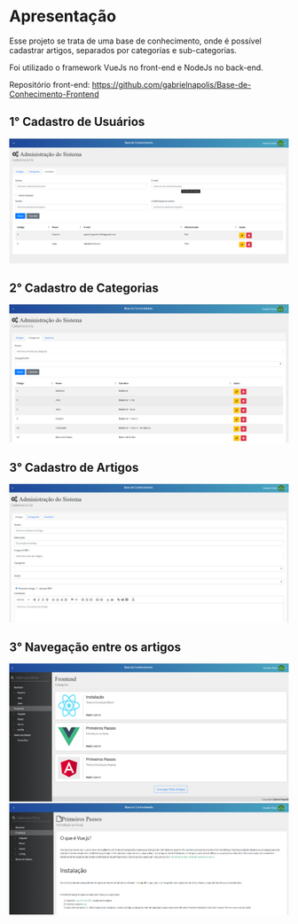 # Apresentação 

Esse projeto se trata de uma base de conhecimento, onde é possível cadastrar artigos, separados por categorias e sub-categorias.

Foi utilizado o framework VueJs no front-end e NodeJs no back-end.

Repositório front-end: https://github.com/gabrielnapolis/Base-de-Conhecimento-Frontend

## 1° Cadastro de Usuários
<img src="assets\01.png">

## 2° Cadastro de Categorias
<img src="assets\02.png">

## 3° Cadastro de Artigos
<img src="assets\03.png">

## 3° Navegação entre os artigos
<img src="assets\04.png">

<img src="assets\05.png">
